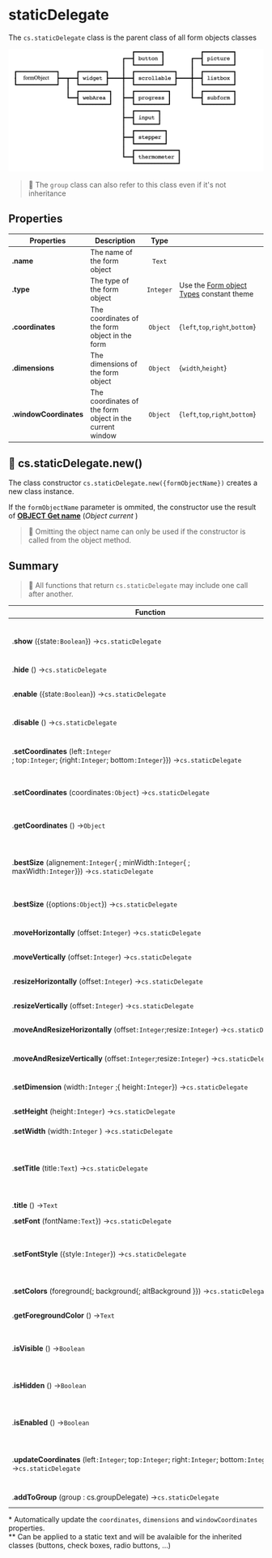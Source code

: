 # staticDelegate

The `cs.staticDelegate` class is the parent class of all form objects classes

<img src="./staticDelegate/static.png">

> 📌 The `group` class can also refer to this class even if it's not inheritance
	
## Properties

|Properties|Description|Type||
|----------|-----------|:--:|-------|
|**.name** | The name of the form object| `Text`
|**.type** | The type of the form object| `Integer` | Use the [Form object Types](https://doc.4d.com/4Dv18R6/4D/18-R6/Form-Object-Types.302-5199153.en.html) constant theme
|**.coordinates** | The coordinates of the form object in the form| `Object` |{`left`,`top`,`right`,`bottom`}|
|**.dimensions** | The dimensions of the form object| `Object` |{`width`,`height`}|
|**.windowCoordinates** | The coordinates of the form object in the current window| `Object` |{`left`,`top`,`right`,`bottom`}|

## 🔸 cs.staticDelegate.new()

The class constructor `cs.staticDelegate.new({formObjectName})` creates a new class instance.

If the `formObjectName` parameter is ommited, the constructor use the result of **[OBJECT Get name](https://doc.4d.com/4Dv19/4D/19/OBJECT-Get-name.301-5392401.en.html)** (_Object current_ )
> 📌 Omitting the object name can only be used if the constructor is called from the object method.

## Summary

> 📌 All functions that return `cs.staticDelegate` may include one call after another. 

| Function | Action |
| -------- | ------ |  
|.**show** ({state`:Boolean`}) →`cs.staticDelegate` | To make the object visible (no parameter) or invisible (`state` = **False**) | 
|.**hide** () →`cs.staticDelegate` | To hide the object |
|.**enable** ({state`:Boolean`}) →`cs.staticDelegate` | To enable (no parameter) or disable (`state` = **False**) the object |
|.**disable** () →`cs.staticDelegate` | To disable the object |
|.**setCoordinates** (left`:Integer `; top`:Integer`; {right`:Integer`; bottom`:Integer`}}) →`cs.staticDelegate` | To modifies the coordinates and, optionally, the size of the object \* |
|.**setCoordinates** (coordinates`:Object`) →`cs.staticDelegate` | "left", "top"{, "right", "bottom"}\*|
|.**getCoordinates** () →`Object` | Returns the updated coordinates object\* |
|.**bestSize** (alignement`:Integer`{ ; minWidth`:Integer`{ ; maxWidth`:Integer`}}) →`cs.staticDelegate` | Set the size of the object to its best size according to its content (e.g. a localized string) \* |
|.**bestSize** ({options`:Object`}) →`cs.staticDelegate` |{"alignement"}{, "minWidth"}{, "maxWidth"}\*  |
|.**moveHorizontally** (offset`:Integer`) →`cs.staticDelegate` | To move the object horizontally \*  |
|.**moveVertically** (offset`:Integer`) →`cs.staticDelegate` | To move the object vertically \*  |
|.**resizeHorizontally** (offset`:Integer`) →`cs.staticDelegate` | To resize the object horizontally \*  |
|.**resizeVertically** (offset`:Integer`) →`cs.staticDelegate` | To resize the object vertically \*  |
|.**moveAndResizeHorizontally** (offset`:Integer`;resize`:Integer`) →`cs.staticDelegate` | To move and resize the object horizontally \*  |
|.**moveAndResizeVertically** (offset`:Integer`;resize`:Integer`) →`cs.staticDelegate` | To move and resize the object vertically \*  |
|.**setDimension** (width`:Integer` ;{ height`:Integer`}) →`cs.staticDelegate` | To modify the object width & height \*  |
|.**setHeight** (height`:Integer`) →`cs.staticDelegate` | To modify the object height \*  |
|.**setWidth** (width`:Integer` ) →`cs.staticDelegate` | To modify the object width \*  |
|.**setTitle** (title`:Text`) →`cs.staticDelegate` | To change the title of the object (if the title is a `resname`, the localization is performed) \** |
|.**title** () →`Text` | Returns the title of the object \** |
|.**setFont** (fontName`:Text`}) →`cs.staticDelegate` | To set the font|
|.**setFontStyle** ({style`:Integer`}) →`cs.staticDelegate` | To set the style of the title (use the 4D constants _Bold_, _Italic_, _Plain_, _Underline_) Default = _Plain_ \** |
|.**setColors** (foreground{; background{; altBackground }}) →`cs.staticDelegate` | To set the object color(s)  |
|.**getForegroundColor** () →`Text` | To get the foreground color of the object |
|.**isVisible** () →`Boolean` | Returns **True** if the object is visible and **False** otherwise |
|.**isHidden** () →`Boolean` | Returns **False** if the object is not visible and **False** otherwise |
|.**isEnabled** () →`Boolean` | Returns **True** if the object is enabled and **False** otherwise |
|.**updateCoordinates** (left`:Integer`; top`:Integer`; right`:Integer`; bottom`:Integer`)   →`cs.staticDelegate` | To update `coordinates`, `dimensions` and `windowCoordinates` properties |
|.**addToGroup** (group : cs.groupDelegate) →`cs.staticDelegate` | Adds the current widget to a [**`group`**](groupDelegate.md) |
    
\* Automatically update the `coordinates`, `dimensions` and `windowCoordinates` properties.    
\** Can be applied to a static text and will be avalaible for the inherited classes (buttons, check boxes, radio buttons, …)
